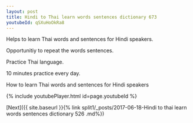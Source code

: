 ```yaml
---
layout: post
title: Hindi to Thai learn words sentences dictionary 673 
youtubeId: qSXuHoOkRa8
---
```

 
 
Helps to learn Thai words and sentences for Hindi speakers.

Opportunitiy to repeat the words sentences. 

Practice Thai language. 
 
10 minutes practice every day. 
 
How to learn Thai words and sentences for Hindi speakers 
 
{% include youtubePlayer.html id=page.youtubeId %}
 
 
[Next]({{ site.baseurl }}{% link  split1/_posts/2017-06-18-Hindi to thai learn words sentences dictionary 526 .md%})
 
